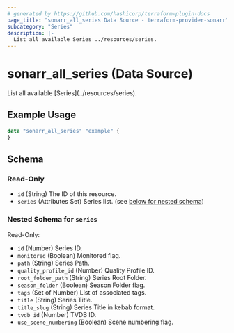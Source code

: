 ```yaml
---
# generated by https://github.com/hashicorp/terraform-plugin-docs
page_title: "sonarr_all_series Data Source - terraform-provider-sonarr"
subcategory: "Series"
description: |-
  List all available Series ../resources/series.
---
```


# sonarr_all_series (Data Source)

<!-- subcategory:Series -->List all available [Series](../resources/series).

## Example Usage

```terraform
data "sonarr_all_series" "example" {
}
```

<!-- schema generated by tfplugindocs -->
## Schema

### Read-Only

- `id` (String) The ID of this resource.
- `series` (Attributes Set) Series list. (see [below for nested schema](#nestedatt--series))

<a id="nestedatt--series"></a>
### Nested Schema for `series`

Read-Only:

- `id` (Number) Series ID.
- `monitored` (Boolean) Monitored flag.
- `path` (String) Series Path.
- `quality_profile_id` (Number) Quality Profile ID.
- `root_folder_path` (String) Series Root Folder.
- `season_folder` (Boolean) Season Folder flag.
- `tags` (Set of Number) List of associated tags.
- `title` (String) Series Title.
- `title_slug` (String) Series Title in kebab format.
- `tvdb_id` (Number) TVDB ID.
- `use_scene_numbering` (Boolean) Scene numbering flag.


